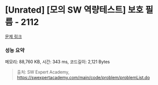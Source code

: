 # [Unrated] [모의 SW 역량테스트] 보호 필름 - 2112 

[문제 링크](https://swexpertacademy.com/main/code/problem/problemDetail.do?contestProbId=AV5V1SYKAaUDFAWu) 

### 성능 요약

메모리: 88,760 KB, 시간: 343 ms, 코드길이: 2,121 Bytes



> 출처: SW Expert Academy, https://swexpertacademy.com/main/code/problem/problemList.do